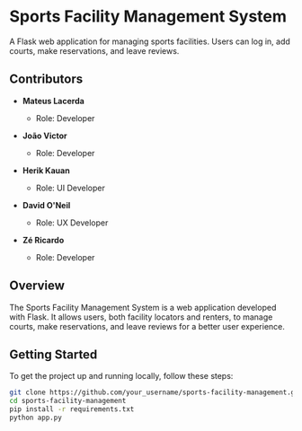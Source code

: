 # Sports Facility Management System

A Flask web application for managing sports facilities. Users can log in, add courts, make reservations, and leave reviews.

## Contributors

- **Mateus Lacerda**
  - Role: Developer

- **João Victor**
  - Role: Developer

- **Herik Kauan**
  - Role: UI Developer

- **David O'Neil**
  - Role: UX Developer

- **Zé Ricardo**
  - Role: Developer

## Overview

The Sports Facility Management System is a web application developed with Flask. It allows users, both facility locators and renters, to manage courts, make reservations, and leave reviews for a better user experience.

## Getting Started

To get the project up and running locally, follow these steps:

```bash
git clone https://github.com/your_username/sports-facility-management.git
cd sports-facility-management
pip install -r requirements.txt
python app.py

